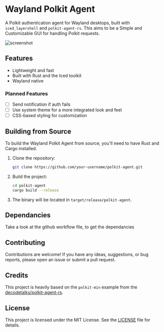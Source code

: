 # Wayland Polkit Agent

A Polkit authentication agent for Wayland desktops, built with `iced_layershell` and `polkit-agent-rs`. This aims to be a Simple and Customizable GUI for handling Polkit requests.

![screenshot](https://github.com/user-attachments/assets/ea527ea8-d499-468c-9e0a-9bfd45929c72)

## Features

*   Lightweight and fast
*   Built with Rust and the Iced toolkit
*   Wayland native

### Planned Features

*   [ ] Send notification if auth fails
*   [ ] Use system theme for a more integrated look and feel
*   [ ] CSS-based styling for customization

## Building from Source

To build the Wayland Polkit Agent from source, you'll need to have Rust and Cargo installed.

1.  Clone the repository:
    ```sh
    git clone https://github.com/your-username/polkit-agent.git
    ```
2.  Build the project:
    ```sh
    cd polkit-agent
    cargo build --release
    ```
3.  The binary will be located in `target/release/polkit-agent`.


## Dependancies
Take a look at the github workflow file, to get the dependancies

## Contributing

Contributions are welcome! If you have any ideas, suggestions, or bug reports, please open an issue or submit a pull request.

## Credits

This project is heavily based on the `polkit-min` example from the [decodetalks/polkit-agent-rs](https://github.com/decodetalks/polkit-agent-rs).

## License

This project is licensed under the MIT License. See the [LICENSE](LICENSE) file for details.
